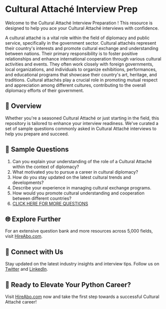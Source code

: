 # Cultural Attaché Interview Prep

Welcome to the Cultural Attaché Interview Preparation ! This resource is designed to help you ace your Cultural Attaché interviews with confidence.

A cultural attaché is a vital role within the field of diplomacy and public service, specifically in the government sector. Cultural attachés represent their country's interests and promote cultural exchange and understanding between nations. Their primary responsibility is to foster positive relationships and enhance international cooperation through various cultural activities and events. They often work closely with foreign governments, local organizations, and individuals to organize exhibitions, performances, and educational programs that showcase their country's art, heritage, and traditions. Cultural attachés play a crucial role in promoting mutual respect and appreciation among different cultures, contributing to the overall diplomacy efforts of their government.

## 🚀 Overview

Whether you're a seasoned Cultural Attaché or just starting in the field, this repository is tailored to enhance your interview readiness. We've curated a set of sample questions commonly asked in Cultural Attaché interviews to help you prepare and succeed.

## 📝 Sample Questions

1. Can you explain your understanding of the role of a Cultural Attaché within the context of diplomacy?
2. What motivated you to pursue a career in cultural diplomacy?
3. How do you stay updated on the latest cultural trends and developments?
4. Describe your experience in managing cultural exchange programs.
5. How would you promote cultural understanding and cooperation between different countries?
6. [CLICK HERE FOR MORE QUESTIONS](https://hireabo.com/job/17_1_9/Cultural%20Attach)

## 🌐 Explore Further

For an extensive question bank and more resources across 5,000 fields, visit [HireAbo.com](https://www.hireabo.com).

## 📱 Connect with Us

Stay updated on the latest industry insights and interview tips. Follow us on [Twitter](https://twitter.com/hireabo) and [LinkedIn](https://www.linkedin.com/in/hire-abo-3609972a8/).

## 🚀 Ready to Elevate Your Python Career?

Visit [HireAbo.com](https://www.hireabo.com) now and take the first step towards a successful Cultural Attaché career!